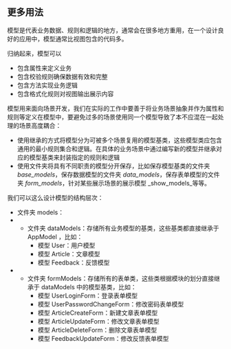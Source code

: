 ## 更多用法
模型是代表业务数据、规则和逻辑的地方，通常会在很多地方重用，在一个设计良好的应用中，模型通常比视图包含的代码多。

归纳起来，模型可以
- 包含属性来定义业务
- 包含校验规则确保数据有效和完整
- 包含方法实现业务逻辑
- 包含格式化规则对视图输出展示内容

模型用来面向场景开发，我们在实际的工作中要善于将业务场景抽象并作为属性和规则等定义在模型中，要避免过多的场景使用同一个模型导致了本不应混在一起处理的场景高度耦合：
- 使用继承的方式将模型分为可被多个场景复用的模型基类，这些模型类应包含通用的最小规则集合和逻辑。在具体的业务场景中通过编写新的模型并继承对应的模型基类来封装指定的规则和逻辑
- 使用文件夹将具有不同职责的模型分开保存，比如保存模型基类的文件夹 _base_models_，保存数据模型的文件夹 _data_models_，保存表单模型的文件夹 _form_models_，针对某些展示场景的展示模型 _show_models_等等。

我们可以这么设计模型的结构层次：
- 文件夹 models：
- - 文件夹 dataModels：存储所有业务模型的基类，这些基类都直接继承于 AppModel ，比如：
    - 模型 User：用户模型
    - 模型 Article：文章模型
    - 模型 Feedback：反馈模型
- - 文件夹 formModels：存储所有的表单类，这些类根据模块的划分直接继承于 dataModels 中的模型基类，比如：
    - 模型 UserLoginForm：登录表单模型
    - 模型 UserPasswordChangeForm：修改密码表单模型
    - 模型 ArticleCreateForm：新建文章表单模型
    - 模型 ArticleUpdateForm：修改文章表单模型
    - 模型 ArticleDeleteForm：删除文章表单模型
    - 模型 FeedbackUpdateForm：修改反馈表单模型